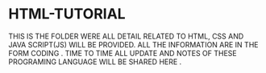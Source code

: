 # HTML-TUTORIAL
THIS IS THE FOLDER WERE ALL DETAIL RELATED TO HTML, CSS AND JAVA SCRIPT(JS) WILL BE PROVIDED.
ALL THE INFORMATION ARE IN THE FORM CODING .
TIME TO TIME ALL UPDATE AND NOTES OF THESE PROGRAMING LANGUAGE WILL BE SHARED HERE .
